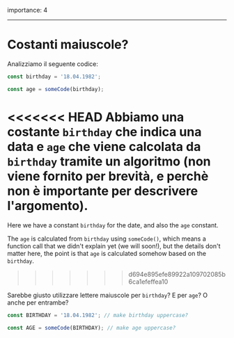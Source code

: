 importance: 4

---

# Costanti maiuscole?

Analizziamo il seguente codice:

```js
const birthday = '18.04.1982';

const age = someCode(birthday);
```

<<<<<<< HEAD
Abbiamo una costante `birthday` che indica una data e  `age` che viene calcolata da `birthday` tramite un algoritmo (non viene fornito per brevità, e perchè non è importante per descrivere l'argomento).
=======
Here we have a constant `birthday` for the date, and also the `age` constant.

The `age` is calculated from `birthday` using `someCode()`, which means a function call that we didn't explain yet (we will soon!), but the details don't matter here, the point is that `age` is calculated somehow based on the `birthday`.
>>>>>>> d694e895efe89922a109702085b6ca1efeffea10

Sarebbe giusto utilizzare lettere maiuscole per `birthday`? E per `age`? O anche per entrambe?

```js
const BIRTHDAY = '18.04.1982'; // make birthday uppercase?

const AGE = someCode(BIRTHDAY); // make age uppercase?
```
